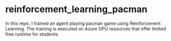 # reinforcement_learning_pacman
In this repo, I trained an agent playing pacman game using Reinforcement Learning. The training is executed on Azure GPU resources that offer limited free runtime for students.
